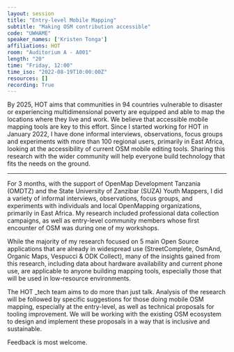 ```yaml
---
layout: session
title: "Entry-level Mobile Mapping"
subtitle: "Making OSM contribution accessible"
code: "UWHAME"
speaker_names: ['Kristen Tonga']
affiliations: HOT
room: "Auditorium A - A001"
length: "20"
time: "Friday, 12:00"
time_iso: "2022-08-19T10:00:00Z"
resources: []
recording: True
---
```


By 2025, HOT aims that communities in 94 countries vulnerable to disaster or experiencing multidimensional poverty are equipped and able to map the locations where they live and work. We believe that accessible mobile mapping tools are key to this effort. Since I started working for HOT in January 2022, I have done informal interviews, observations, focus groups and experiments with more than 100 regional users, primarily in East Africa, looking at the accessibility of current OSM mobile editing tools. Sharing this research with the wider community will help everyone build technology that fits the needs on the ground.

<hr>

For 3 months, with the support of OpenMap Development Tanzania (OMDTZ) and the State University of Zanzibar (SUZA) Youth Mappers, I did a variety of informal interviews, observations, focus groups, and experiments with individuals and local OpenMapping organizations, primarily in East Africa. My research included professional data collection campaigns, as well as entry-level community members whose first encounter of OSM was during one of my workshops. 

While the majority of my research focused on 5 main Open Source applications that are already in widespread use (StreetComplete, OsmAnd, Organic Maps, Vespucci &amp; ODK Collect), many of the insights gained from this research, including data about hardware availability and current phone use, are applicable to anyone building mapping tools, especially those that will be used in low-resource environments. 

The HOT _tech team aims to do more than just talk. Analysis of the research will be followed by specific suggestions for those doing mobile OSM mapping, especially at the entry-level, as well as technical proposals for tooling improvement. We will be working with the existing OSM ecosystem to design and implement these proposals in a way that is inclusive and sustainable. 

Feedback is most welcome.

